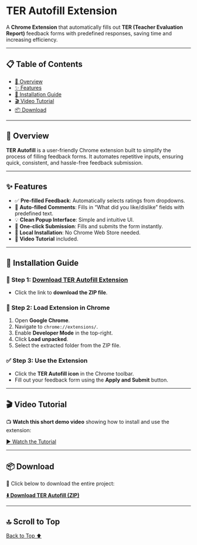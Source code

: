 # TER Autofill Extension

A **Chrome Extension** that automatically fills out **TER (Teacher Evaluation Report)** feedback forms with predefined responses, saving time and increasing efficiency.

---

## 📋 Table of Contents
- [📌 Overview](#-overview)
- [✨ Features](#-features)
- [🧰 Installation Guide](#-installation-guide)
- [🎬 Video Tutorial](#-video-tutorial)
- [📦 Download](#-download)

---

## 📌 Overview
**TER Autofill** is a user-friendly Chrome extension built to simplify the process of filling feedback forms. It automates repetitive inputs, ensuring quick, consistent, and hassle-free feedback submission.

---

## ✨ Features
- ✅ **Pre-filled Feedback**: Automatically selects ratings from dropdowns.
- 📝 **Auto-filled Comments**: Fills in “What did you like/dislike” fields with predefined text.
- 💡 **Clean Popup Interface**: Simple and intuitive UI.
- 🚀 **One-click Submission**: Fills and submits the form instantly.
- 📁 **Local Installation**: No Chrome Web Store needed.
- 🎥 **Video Tutorial** included.

---

## 🧰 Installation Guide

### 🔽 Step 1: [Download TER Autofill Extension](https://github.com/ikramuzzaman455173/TER-Autofill-Chrome-Extension/raw/main/ter_autofill.zip)
- Click the link to **download the ZIP file**.

### 📂 Step 2: Load Extension in Chrome
1. Open **Google Chrome**.
2. Navigate to `chrome://extensions/`.
3. Enable **Developer Mode** in the top-right.
4. Click **Load unpacked**.
5. Select the extracted folder from the ZIP file.

### ✅ Step 3: Use the Extension
- Click the **TER Autofill icon** in the Chrome toolbar.
- Fill out your feedback form using the **Apply and Submit** button.

---

## 🎬 Video Tutorial
📺 **Watch this short demo video** showing how to install and use the extension:

[▶️ Watch the Tutorial](https://github.com/user-attachments/assets/f53eb535-2fc9-4836-99d1-fa04a21be1c8)

---

## 📦 Download
🎯 Click below to download the entire project:

[**⬇️ Download TER Autofill (ZIP)**](https://github.com/ikramuzzaman455173/TER-Autofill-Chrome-Extension/raw/main/ter_autofill.zip)

---

## 🔝 Scroll to Top
[Back to Top ⬆️](#ter-autofill-extension)
